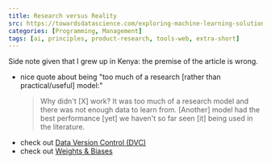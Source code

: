 ```yaml
---
title: Research versus Reality
src: https://towardsdatascience.com/exploring-machine-learning-solutions-for-credit-scoring-farmers-in-kenya-8fb653db4b08
categories: [Programming, Management]
tags: [ai, principles, product-research, tools-web, extra-short]
---
```


Side note given that I grew up in Kenya: the premise of the article is wrong.

- nice quote about being "too much of a research [rather than practical/useful] model:"
  > Why didn't [X] work? It was too much of a research model and there was not enough data to learn from. [Another] model had the best performance [yet] we haven't so far seen [it] being used in the literature.
- check out [Data Version Control (DVC)](https://dvc.org)
- check out [Weights & Biases](https://www.wandb.com)
